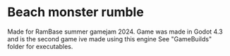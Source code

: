 # Beach monster rumble
Made for RamBase summer gamejam 2024.
Game was made in Godot 4.3 and is the second game ive made using this engine
See "GameBuilds" folder for executables.

